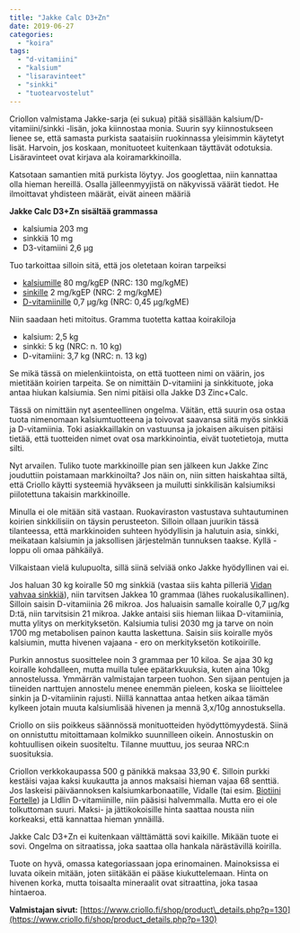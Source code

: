 ```yaml
---
title: "Jakke Calc D3+Zn"
date: 2019-06-27
categories: 
  - "koira"
tags: 
  - "d-vitamiini"
  - "kalsium"
  - "lisaravinteet"
  - "sinkki"
  - "tuotearvostelut"
---
```


Criollon valmistama Jakke-sarja (ei sukua) pitää sisällään kalsium/D-vitamiini/sinkki -lisän, joka kiinnostaa monia. Suurin syy kiinnostukseen lienee se, että samasta purkista saataisiin ruokinnassa yleisimmin käytetyt lisät. Harvoin, jos koskaan, monituoteet kuitenkaan täyttävät odotuksia. Lisäravinteet ovat kirjava ala koiramarkkinoilla.

<!--more-->

Katsotaan samantien mitä purkista löytyy. Jos googlettaa, niin kannattaa olla hieman hereillä. Osalla jälleenmyyjistä on näkyvissä väärät tiedot. He ilmoittavat yhdisteen määrät, eivät aineen määriä

**Jakke Calc D3+Zn sisältää grammassa**

- kalsiumia 203 mg
- sinkkiä 10 mg
- D3-vitamiini 2,6 µg

Tuo tarkoittaa silloin sitä, että jos oletetaan koiran tarpeiksi

- [kalsiumille](https://www.katiska.eu/tieto/kalsium/kalsium/) 80 mg/kgEP (NRC: 130 mg/kgME)
- [sinkille](https://www.katiska.eu/tieto/koira-tarve-mineraali/sinkki-valokeilassa/) 2 mg/kgEP (NRC: 2 mg/kgME)
- [D-vitamiinille](https://www.katiska.eu/tieto/d-vitamiini/d-vitamiini/) 0,7 µg/kg (NRC: 0,45 µg/kgME)

Niin saadaan heti mitoitus. Gramma tuotetta kattaa koirakiloja

- kalsium: 2,5 kg
- sinkki: 5 kg (NRC: n. 10 kg)
- D-vitamiini: 3,7 kg (NRC: n. 13 kg)

Se mikä tässä on mielenkiintoista, on että tuotteen nimi on väärin, jos mietitään koirien tarpeita. Se on nimittäin D-vitamiini ja sinkkituote, joka antaa hiukan kalsiumia. Sen nimi pitäisi olla Jakke D3 Zinc+Calc.

Tässä on nimittäin nyt asenteellinen ongelma. Väitän, että suurin osa ostaa tuota nimenomaan kalsiumtuotteena ja toivovat saavansa siitä myös sinkkiä ja D-vitamiinia. Toki asiakkaillakin on vastuunsa ja jokaisen aikuisen pitäisi tietää, että tuotteiden nimet ovat osa markkinointia, eivät tuotetietoja, mutta silti.

Nyt arvailen. Tuliko tuote markkinoille pian sen jälkeen kun Jakke Zinc jouduttiin poistamaan markkinoilta? Jos näin on, niin sitten haiskahtaa siltä, että Criollo käytti systeemiä hyväkseen ja muilutti sinkkilisän kalsiumiksi piilotettuna takaisin markkinoille.

Minulla ei ole mitään sitä vastaan. Ruokaviraston vastustava suhtautuminen koirien sinkkilisiin on täysin perusteeton. Silloin ollaan juurikin tässä tilanteessa, että markkinoiden suhteen hyödyllisin ja halutuin asia, sinkki, meikataan kalsiumin ja jaksollisen järjestelmän tunnuksen taakse. Kyllä - loppu oli omaa pähkäilyä.

Vilkaistaan vielä kulupuolta, sillä siinä selviää onko Jakke hyödyllinen vai ei.

Jos haluan 30 kg koiralle 50 mg sinkkiä (vastaa siis kahta pilleriä [Vidan vahvaa sinkkiä](https://www.katiska.eu/tuotearvostelut/vitamiinit-mineraalit/vidan-vahva-sinkki/)), niin tarvitsen Jakkea 10 grammaa (lähes ruokalusikallinen). Silloin saisin D-vitamiinia 26 mikroa. Jos haluaisin samalle koiralle 0,7 µg/kg D:tä, niin tarvitsisin 21 mikroa. Jakke antaisi siis hieman liikaa D-vitamiinia, mutta ylitys on merkityksetön. Kalsiumia tulisi 2030 mg ja tarve on noin 1700 mg metabolisen painon kautta laskettuna. Saisin siis koiralle myös kalsiumin, mutta hivenen vajaana - ero on merkityksetön kotikoirille.

Purkin annostus suosittelee noin 3 grammaa per 10 kiloa. Se ajaa 30 kg koiralle kohdalleen, mutta muilla tulee epätarkkuuksia, kuten aina 10kg annostelussa. Ymmärrän valmistajan tarpeen tuohon. Sen sijaan pentujen ja tiineiden narttujen annostelu menee enemmän pieleen, koska se liioittelee sinkin ja D-vitamiinin rajusti. Niillä kannattaa antaa hetken aikaa tämän kylkeen jotain muuta kalsiumlisää hivenen ja mennä 3,x/10g annostuksella.

Criollo on siis poikkeus säännössä monituotteiden hyödyttömyydestä. Siinä on onnistuttu mitoittamaan kolmikko suunnilleen oikein. Annostuskin on kohtuullisen oikein suositeltu. Tilanne muuttuu, jos seuraa NRC:n suosituksia.

Criollon verkkokaupassa 500 g pänikkä maksaa 33,90 €. Silloin purkki kestäisi vajaa kaksi kuukautta ja annos maksaisi hieman vajaa 68 senttiä. Jos laskeisi päiväannoksen kalsiumkarbonaatille, Vidalle (tai esim. [Biotiini Fortelle](https://www.katiska.eu/tuotearvostelut/vitamiinit-mineraalit/biotiini-forte/)) ja LIdlin D-vitamiinille, niin pääsisi halvemmalla. Mutta ero ei ole tolkuttoman suuri. Maksi- ja jättikokoisille hinta saattaa nousta niin korkeaksi, että kannattaa hieman ynnäillä.

Jakke Calc D3+Zn ei kuitenkaan välttämättä sovi kaikille. Mikään tuote ei sovi. Ongelma on sitraatissa, joka saattaa olla hankala närästävillä koirilla.

Tuote on hyvä, omassa kategoriassaan jopa erinomainen. Mainoksissa ei luvata oikein mitään, joten siitäkään ei pääse kiukuttelemaan. Hinta on hivenen korka, mutta toisaalta mineraalit ovat sitraattina, joka tasaa hintaeroa.

**Valmistajan sivut:** [https://www.criollo.fi/shop/product\_details.php?p=130](https://www.criollo.fi/shop/product_details.php?p=130)
